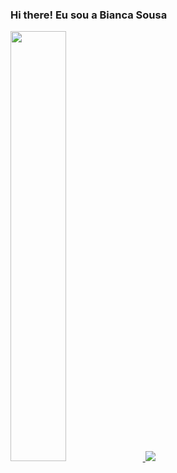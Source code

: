 ### Hi there! Eu sou a Bianca Sousa

<div>
  <a href="https://github.com/biancasbs">
  <img width="42%" src="https://github-readme-stats.vercel.app/api?username=biancasbs&show_icons=true&theme=dracula">
  <img heigth="180em" src="https://github-readme-stats.vercel.app/api/top-langs/?username=biancasbs&size_weight=0.5&count_weight=0.5">
</div>
